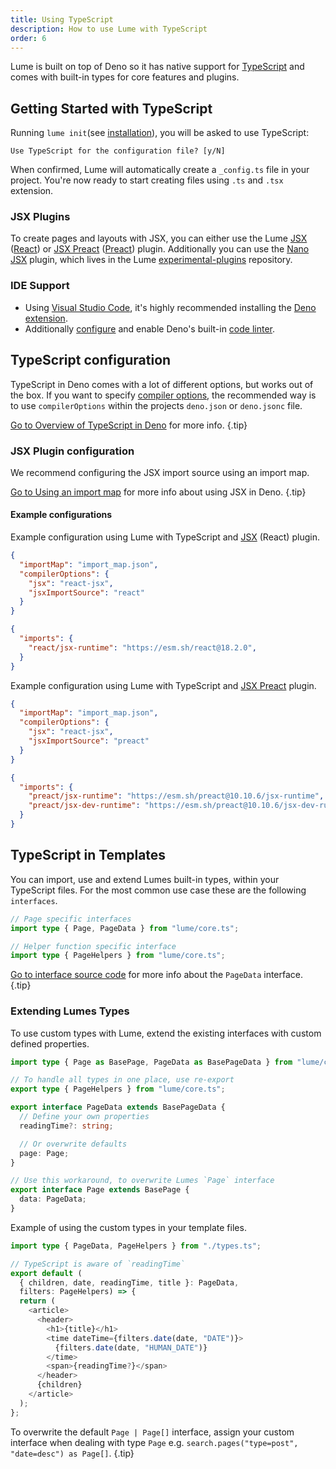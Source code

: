 ```yaml
---
title: Using TypeScript
description: How to use Lume with TypeScript
order: 6
---
```


Lume is built on top of Deno so it has native support for
[TypeScript](https://www.typescriptlang.org/) and comes with built-in types for
core features and plugins.

## Getting Started with TypeScript

Running `lume init`(see
[installation](/docs/overview/installation/#install-lume-globally-on-your-computer)),
you will be asked to use TypeScript:

```shell
Use TypeScript for the configuration file? [y/N]
```

When confirmed, Lume will automatically create a `_config.ts` file in your
project. You're now ready to start creating files using `.ts` and `.tsx`
extension.

### JSX Plugins

To create pages and layouts with JSX, you can either use the Lume
[JSX](/plugins/jsx/) ([React](https://reactjs.org/)) or
[JSX Preact](/plugins/jsx_preact/) ([Preact](https://preactjs.com/)) plugin.
Additionally you can use the [Nano JSX](https://nanojsx.io/) plugin, which lives
in the Lume
[experimental-plugins](https://github.com/lumeland/experimental-plugins)
repository.

### IDE Support

- Using [Visual Studio Code](https://code.visualstudio.com/), it's highly
  recommended installing the
  [Deno extension](https://marketplace.visualstudio.com/items?itemName=denoland.vscode-deno).
- Additionally [configure](https://lint.deno.land/) and enable Deno's built-in
  [code linter](https://deno.land/manual@v1.25.1/tools/linter).

## TypeScript configuration

TypeScript in Deno comes with a lot of different options, but works out of the
box. If you want to specify
[compiler options](https://deno.land/manual@v1.25.1/typescript/configuration#how-deno-uses-a-configuration-file),
the recommended way is to use `compilerOptions` within the projects `deno.json`
or `deno.jsonc` file.

[Go to Overview of TypeScript in Deno](https://deno.land/manual@v1.25.1/typescript/overview)
for more info. {.tip}

### JSX Plugin configuration

We recommend configuring the JSX import source using an import map.

[Go to Using an import map](https://deno.land/manual@v1.25.1/jsx_dom/jsx#using-an-import-map)
for more info about using JSX in Deno. {.tip}

#### Example configurations

Example configuration using Lume with TypeScript and [JSX](/plugins/jsx/)
(React) plugin.

<lume-code>

```json {title="deno.json"}
{
  "importMap": "import_map.json",
  "compilerOptions": {
    "jsx": "react-jsx",
    "jsxImportSource": "react"
  }
}
```

```json {title="import_map.json"}
{
  "imports": {
    "react/jsx-runtime": "https://esm.sh/react@18.2.0",
  }
}
```

</lume-code>

Example configuration using Lume with TypeScript and
[JSX Preact](/plugins/jsx_preact/) plugin.

<lume-code>

```json {title="deno.json"}
{
  "importMap": "import_map.json",
  "compilerOptions": {
    "jsx": "react-jsx",
    "jsxImportSource": "preact"
  }
}
```

```json {title="import_map.json"}
{
  "imports": {
    "preact/jsx-runtime": "https://esm.sh/preact@10.10.6/jsx-runtime",
    "preact/jsx-dev-runtime": "https://esm.sh/preact@10.10.6/jsx-dev-runtime"
  }
}
```

</lume-code>

## TypeScript in Templates

You can import, use and extend Lumes built-in types, within your TypeScript
files. For the most common use case these are the following `interfaces`.

```ts
// Page specific interfaces
import type { Page, PageData } from "lume/core.ts";

// Helper function specific interface
import type { PageHelpers } from "lume/core.ts";
```

[Go to interface source code](https://github.com/lumeland/lume/blob/26b4d2e2f39f8100f9f5389e00811978afe5655f/core.ts#L149)
for more info about the `PageData` interface. {.tip}

### Extending Lumes Types

To use custom types with Lume, extend the existing interfaces with custom
defined properties.

<lume-code>

```ts {title="types.ts"}
import type { Page as BasePage, PageData as BasePageData } from "lume/core.ts";

// To handle all types in one place, use re-export
export type { PageHelpers } from "lume/core.ts";

export interface PageData extends BasePageData {
  // Define your own properties
  readingTime?: string;

  // Or overwrite defaults
  page: Page;
}

// Use this workaround, to overwrite Lumes `Page` interface
export interface Page extends BasePage {
  data: PageData;
}
```

</lume-code>

Example of using the custom types in your template files.

<lume-code>

```ts {title="post.ts"}
import type { PageData, PageHelpers } from "./types.ts";

// TypeScript is aware of `readingTime`
export default (
  { children, date, readingTime, title }: PageData, 
  filters: PageHelpers) => {
  return (
    <article>
      <header>
        <h1>{title}</h1>
        <time dateTime={filters.date(date, "DATE")}>
          {filters.date(date, "HUMAN_DATE")}
        </time>
        <span>{readingTime?}</span>
      </header>
      {children}
    </article>
  );
};
```

</lume-code>

To overwrite the default `Page | Page[]` interface, assign your custom interface
when dealing with type `Page` e.g.
`search.pages("type=post", "date=desc") as Page[]`. {.tip}
